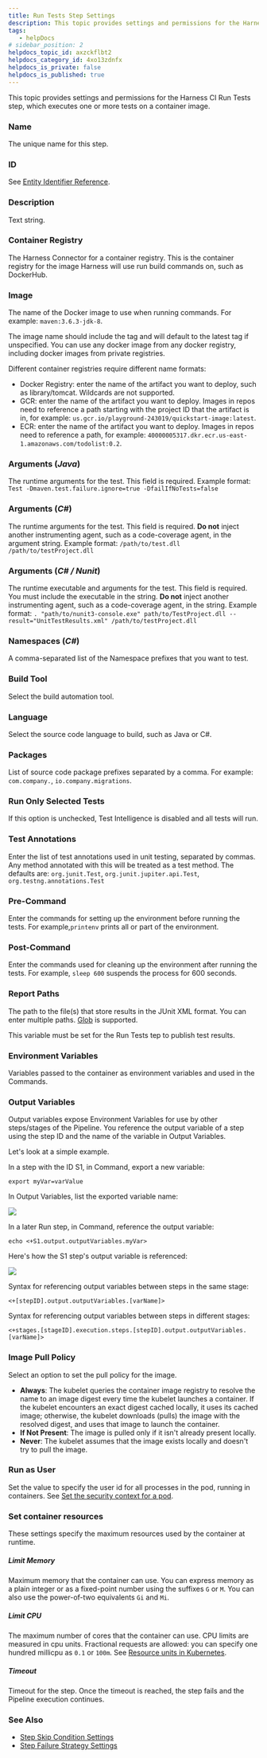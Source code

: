 ```yaml
---
title: Run Tests Step Settings
description: This topic provides settings and permissions for the Harness CI Run Tests step, which executes one or more tests on a container image. Name. The unique name for this step. ID. See Entity Identifier R…
tags: 
   - helpDocs
# sidebar_position: 2
helpdocs_topic_id: axzckflbt2
helpdocs_category_id: 4xo13zdnfx
helpdocs_is_private: false
helpdocs_is_published: true
---
```


This topic provides settings and permissions for the Harness CI Run Tests step, which executes one or more tests on a container image.

### Name

The unique name for this step.

### ID

See [Entity Identifier Reference](https://ngdocs.harness.io/article/li0my8tcz3-entity-identifier-reference).

### Description

Text string.

### Container Registry

The Harness Connector for a container registry. This is the container registry for the image Harness will use run build commands on, such as DockerHub.

### Image

The name of the Docker image to use when running commands. For example: `maven:3.6.3-jdk-8`.

The image name should include the tag and will default to the latest tag if unspecified. You can use any docker image from any docker registry, including docker images from private registries.

Different container registries require different name formats:

* Docker Registry: enter the name of the artifact you want to deploy, such as library/tomcat. Wildcards are not supported.
* GCR: enter the name of the artifact you want to deploy. Images in repos need to reference a path starting with the project ID that the artifact is in, for example: `us.gcr.io/playground-243019/quickstart-image:latest`.
* ECR: enter the name of the artifact you want to deploy. Images in repos need to reference a path, for example: `40000005317.dkr.ecr.us-east-1.amazonaws.com/todolist:0.2`.

### Arguments (*Java*)

The runtime arguments for the test. This field is required. Example format: `Test -Dmaven.test.failure.ignore=true -DfailIfNoTests=false`

### Arguments (*C#*)

The runtime arguments for the test. This field is required. **Do not** inject another instrumenting agent, such as a code-coverage agent, in the argument string. Example format: `/path/to/test.dll /path/to/testProject.dll`

### Arguments (*C# / Nunit*)

The runtime executable and arguments for the test. This field is required. You must include the executable in the string. **Do not** inject another instrumenting agent, such as a code-coverage agent, in the string. Example format: `. "path/to/nunit3-console.exe" path/to/TestProject.dll --result="UnitTestResults.xml" /path/to/testProject.dll`

### Namespaces (*C#*)

A comma-separated list of the Namespace prefixes that you want to test.

### Build Tool

Select the build automation tool.

### Language

Select the source code language to build, such as Java or C#.

### Packages

List of source code package prefixes separated by a comma. For example: `com.company.`, `io.company.migrations`.

### Run Only Selected Tests

 If this option is unchecked, Test Intelligence is disabled and all tests will run.

### Test Annotations

Enter the list of test annotations used in unit testing, separated by commas. Any method annotated with this will be treated as a test method. The defaults are: `org.junit.Test`, `org.junit.jupiter.api.Test`, `org.testng.annotations.Test`

### Pre-Command

Enter the commands for setting up the environment before running the tests. For example,`printenv` prints all or part of the environment.

### Post-Command

Enter the commands used for cleaning up the environment after running the tests. For example, `sleep 600` suspends the process for 600 seconds.

### Report Paths

The path to the file(s) that store results in the JUnit XML format. You can enter multiple paths. [Glob](https://en.wikipedia.org/wiki/Glob_(programming)) is supported.

This variable must be set for the Run Tests tep to publish test results.

### Environment Variables

Variables passed to the container as environment variables and used in the Commands.

### Output Variables

Output variables expose Environment Variables for use by other steps/stages of the Pipeline. You reference the output variable of a step using the step ID and the name of the variable in Output Variables.

Let's look at a simple example.

In a step with the ID S1, in Command, export a new variable:

`export myVar=varValue`

In Output Variables, list the exported variable name:

![](./static/configure-run-tests-step-settings-513.png)

In a later Run step, in Command, reference the output variable:

`echo <+S1.output.outputVariables.myVar>`

Here's how the S1 step's output variable is referenced:

![](./static/configure-run-tests-step-settings-514.png)

Syntax for referencing output variables between steps in the same stage:

`<+[stepID].output.outputVariables.[varName]>`

Syntax for referencing output variables between steps in different stages:

`<+stages.[stageID].execution.steps.[stepID].output.outputVariables.[varName]>`

### Image Pull Policy

Select an option to set the pull policy for the image.

* **Always**: The kubelet queries the container image registry to resolve the name to an image digest every time the kubelet launches a container. If the kubelet encounters an exact digest cached locally, it uses its cached image; otherwise, the kubelet downloads (pulls) the image with the resolved digest, and uses that image to launch the container.
* **If Not Present**: The image is pulled only if it isn't already present locally.
* **Never**: The kubelet assumes that the image exists locally and doesn't try to pull the image.

### Run as User

Set the value to specify the user id for all processes in the pod, running in containers. See [Set the security context for a pod](https://kubernetes.io/docs/tasks/configure-pod-container/security-context/#set-the-security-context-for-a-pod).

### Set container resources

These settings specify the maximum resources used by the container at runtime.

##### Limit Memory

Maximum memory that the container can use. You can express memory as a plain integer or as a fixed-point number using the suffixes `G` or `M`. You can also use the power-of-two equivalents `Gi` and `Mi`.

##### Limit CPU

The maximum number of cores that the container can use. CPU limits are measured in cpu units. Fractional requests are allowed: you can specify one hundred millicpu as `0.1` or `100m`. See [Resource units in Kubernetes](https://kubernetes.io/docs/concepts/configuration/manage-resources-containers/#resource-units-in-kubernetes).

##### Timeout

Timeout for the step. Once the timeout is reached, the step fails and the Pipeline execution continues.

### See Also

* [Step Skip Condition Settings](https://ngdocs.harness.io/article/i36ibenkq2-step-skip-condition-settings)
* [Step Failure Strategy Settings](https://ngdocs.harness.io/article/htrur23poj-step-failure-strategy-settings)

